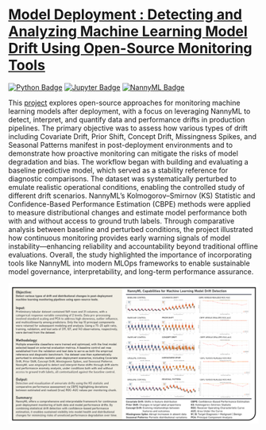 # [Model Deployment : Detecting and Analyzing Machine Learning Model Drift Using Open-Source Monitoring Tools](https://johnpaulinepineda.github.io/Portfolio_Project_63/)

[<img src="https://img.shields.io/badge/Python-blue?logoColor=blue&labelColor=white&style=for-the-badge" alt="Python Badge"/>](https://www.python.org/) [<img src="https://img.shields.io/badge/Jupyter-blue?logoColor=blue&labelColor=white&style=for-the-badge" alt="Jupyter Badge"/>](https://jupyter.org/) [<img src="https://img.shields.io/badge/NannyML-blue?logoColor=blue&labelColor=white&style=for-the-badge" alt="NannyML Badge"/>](https://www.nannyml.com/)

This [project](https://johnpaulinepineda.github.io/Portfolio_Project_63/) explores open-source approaches for monitoring machine learning models after deployment, with a focus on leveraging NannyML to detect, interpret, and quantify data and performance drifts in production pipelines. The primary objective was to assess how various types of drift including Covariate Drift, Prior Shift, Concept Drift, Missingness Spikes, and Seasonal Patterns manifest in post-deployment environments and to demonstrate how proactive monitoring can mitigate the risks of model degradation and bias. The workflow began with building and evaluating a baseline predictive model, which served as a stability reference for diagnostic comparisons. The dataset was systematically perturbed to emulate realistic operational conditions, enabling the controlled study of different drift scenarios. NannyML’s Kolmogorov–Smirnov (KS) Statistic and Confidence-Based Performance Estimation (CBPE) methods were applied to measure distributional changes and estimate model performance both with and without access to ground truth labels. Through comparative analysis between baseline and perturbed conditions, the project illustrated how continuous monitoring provides early warning signals of model instability—enhancing reliability and accountability beyond traditional offline evaluations. Overall, the study highlighted the importance of incorporating tools like NannyML into modern MLOps frameworks to enable sustainable model governance, interpretability, and long-term performance assurance. 

<img src="images/Project63_Summary.png?raw=true"/>
